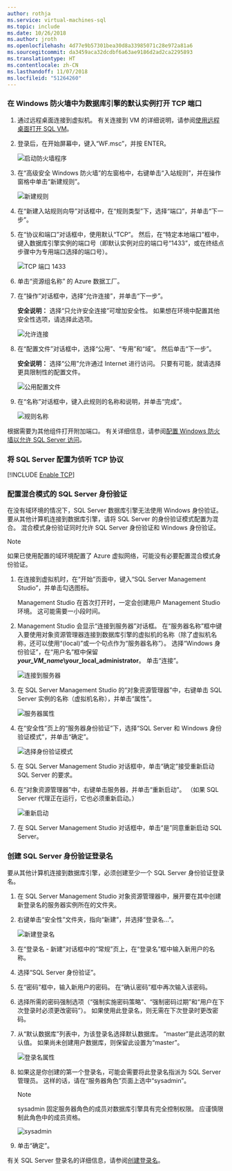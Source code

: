 ```yaml
---
author: rothja
ms.service: virtual-machines-sql
ms.topic: include
ms.date: 10/26/2018
ms.author: jroth
ms.openlocfilehash: 4d77e9b57301bea30d8a33985071c28e972a81a6
ms.sourcegitcommit: da3459aca32dcdbf6a63ae9186d2ad2ca2295893
ms.translationtype: HT
ms.contentlocale: zh-CN
ms.lasthandoff: 11/07/2018
ms.locfileid: "51264260"
---
```

### <a name="open-tcp-ports-in-the-windows-firewall-for-the-default-instance-of-the-database-engine"></a>在 Windows 防火墙中为数据库引擎的默认实例打开 TCP 端口
1. 通过远程桌面连接到虚拟机。 有关连接到 VM 的详细说明，请参阅[使用远程桌面打开 SQL VM](../articles/virtual-machines/windows/sql/virtual-machines-windows-portal-sql-server-provision.md#remotedesktop)。
2. 登录后，在开始屏幕中，键入“WF.msc”，并按 ENTER。
   
    ![启动防火墙程序](./media/virtual-machines-sql-server-connection-steps/12Open-WF.png)
3. 在“高级安全 Windows 防火墙”的左窗格中，右键单击“入站规则”，并在操作窗格中单击“新建规则”。
   
    ![新建规则](./media/virtual-machines-sql-server-connection-steps/13New-FW-Rule.png)
4. 在“新建入站规则向导”对话框中，在“规则类型”下，选择“端口”，并单击“下一步”。
5. 在“协议和端口”对话框中，使用默认“TCP”。 然后，在“特定本地端口”框中，键入数据库引擎实例的端口号（即默认实例对应的端口号“1433”，或在终结点步骤中为专用端口选择的端口号）。
   
    ![TCP 端口 1433](./media/virtual-machines-sql-server-connection-steps/14Port-1433.png)
6. 单击“资源组名称” 的 Azure 数据工厂。
7. 在“操作”对话框中，选择“允许连接”，并单击“下一步”。
   
    **安全说明：** 选择“只允许安全连接”可增加安全性。 如果想在环境中配置其他安全性选项，请选择此选项。
   
    ![允许连接](./media/virtual-machines-sql-server-connection-steps/15Allow-Connection.png)
8. 在“配置文件”对话框中，选择“公用”、“专用”和“域”。 然后单击“下一步”。
   
    **安全说明：** 选择“公用”允许通过 Internet 进行访问。 只要有可能，就请选择更具限制性的配置文件。
   
    ![公用配置文件](./media/virtual-machines-sql-server-connection-steps/16Public-Private-Domain-Profile.png)
9. 在“名称”对话框中，键入此规则的名称和说明，并单击“完成”。
   
    ![规则名称](./media/virtual-machines-sql-server-connection-steps/17Rule-Name.png)

根据需要为其他组件打开附加端口。 有关详细信息，请参阅[配置 Windows 防火墙以允许 SQL Server 访问](https://msdn.microsoft.com/library/cc646023.aspx)。

### <a name="configure-sql-server-to-listen-on-the-tcp-protocol"></a>将 SQL Server 配置为侦听 TCP 协议

[!INCLUDE [Enable TCP](virtual-machines-sql-server-connection-tcp-protocol.md)]

### <a name="configure-sql-server-for-mixed-mode-authentication"></a>配置混合模式的 SQL Server 身份验证
在没有域环境的情况下，SQL Server 数据库引擎无法使用 Windows 身份验证。 要从其他计算机连接到数据库引擎，请将 SQL Server 的身份验证模式配置为混合。 混合模式身份验证同时允许 SQL Server 身份验证和 Windows 身份验证。

> [!NOTE]
> 如果已使用配置的域环境配置了 Azure 虚拟网络，可能没有必要配置混合模式身份验证。
> 
> 

1. 在连接到虚拟机时，在“开始”页面中，键入“SQL Server Management Studio”，并单击勾选图标。
   
    Management Studio 在首次打开时，一定会创建用户 Management Studio 环境。 这可能需要一小段时间。
2. Management Studio 会显示“连接到服务器”对话框。 在“服务器名称”框中键入要使用对象资源管理器连接到数据库引擎的虚拟机的名称（除了虚拟机名称，还可以使用“(local)”或一个句点作为“服务器名称”）。 选择“Windows 身份验证”，在“用户名”框中保留 ***your_VM_name*\your_local_administrator**。 单击“连接”。
   
    ![连接到服务器](./media/virtual-machines-sql-server-connection-steps/19Connect-to-Server.png)
3. 在 SQL Server Management Studio 的“对象资源管理器”中，右键单击 SQL Server 实例的名称（虚拟机名称），并单击“属性”。
   
    ![服务器属性](./media/virtual-machines-sql-server-connection-steps/20Server-Properties.png)
4. 在“安全性”页上的“服务器身份验证”下，选择“SQL Server 和 Windows 身份验证模式”，并单击“确定”。
   
    ![选择身份验证模式](./media/virtual-machines-sql-server-connection-steps/21Mixed-Mode.png)
5. 在 SQL Server Management Studio 对话框中，单击“确定”接受重新启动 SQL Server 的要求。
6. 在“对象资源管理器”中，右键单击服务器，并单击“重新启动”。 （如果 SQL Server 代理正在运行，它也必须重新启动。）
   
    ![重新启动](./media/virtual-machines-sql-server-connection-steps/22Restart2.png)
7. 在 SQL Server Management Studio 对话框中，单击“是”同意重新启动 SQL Server。

### <a name="create-sql-server-authentication-logins"></a>创建 SQL Server 身份验证登录名
要从其他计算机连接到数据库引擎，必须创建至少一个 SQL Server 身份验证登录名。

1. 在 SQL Server Management Studio 对象资源管理器中，展开要在其中创建新登录名的服务器实例所在的文件夹。
2. 右键单击“安全性”文件夹，指向“新建”，并选择“登录名…”。
   
    ![新建登录名](./media/virtual-machines-sql-server-connection-steps/23New-Login.png)
3. 在“登录名 - 新建”对话框中的“常规”页上，在“登录名”框中输入新用户的名称。
4. 选择“SQL Server 身份验证”。
5. 在“密码”框中，输入新用户的密码。 在“确认密码”框中再次输入该密码。
6. 选择所需的密码强制选项（“强制实施密码策略”、“强制密码过期”和“用户在下次登录时必须更改密码”）。 如果使用此登录名，则无需在下次登录时更改密码。
7. 从“默认数据库”列表中，为该登录名选择默认数据库。 “master”是此选项的默认值。 如果尚未创建用户数据库，则保留此设置为“master”。
   
    ![登录名属性](./media/virtual-machines-sql-server-connection-steps/24Test-Login.png)
8. 如果这是你创建的第一个登录名，可能会需要将此登录名指派为 SQL Server 管理员。 这样的话，请在“服务器角色”页面上选中“sysadmin”。
   
   > [!NOTE]
   > sysadmin 固定服务器角色的成员对数据库引擎具有完全控制权限。 应谨慎限制此角色中的成员资格。
   > 
   > 
   
   ![sysadmin](./media/virtual-machines-sql-server-connection-steps/25sysadmin.png)
9. 单击“确定”。

有关 SQL Server 登录名的详细信息，请参阅[创建登录名](https://msdn.microsoft.com/library/aa337562.aspx)。

